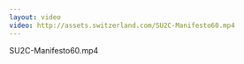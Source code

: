 ```yaml
---
layout: video
video: http://assets.switzerland.com/SU2C-Manifesto60.mp4
---
```

SU2C-Manifesto60.mp4
